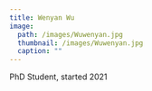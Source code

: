 ```yaml
---
title: Wenyan Wu
image: 
  path: /images/Wuwenyan.jpg
  thumbnail: /images/Wuwenyan.jpg
  caption: ""
---
```

PhD Student, started 2021  
 